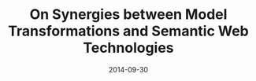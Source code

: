 ---
abstract: ''
authors:
- Robert Bill
- Simon Steyskal
- Manuel Wimmer
- Gertrude Kappel
date: '2014-09-30'
featured: false
links:
- name: Publik
  url: https://publik.tuwien.ac.at/showentry.php?ID=230416&lang=2
publication: 'Vortrag: 8th Workshop on Multi-Paradigm Modelling (MPM) @ MODELS 2014,
  Valencia, Spain; 30.09.2014; in: "Proceedings of the 8th Workshop on Multi-Paradigm
  Modelling (MPM) @ MODELS 2014", CEUR, (2014), S. 1 - 10'
publication_types:
- '1'
publishDate: '2014-09-30'
title: On Synergies between Model Transformations and Semantic Web Technologies
url_pdf: ceur-ws.org/Vol-1237/paper4.pdf
---